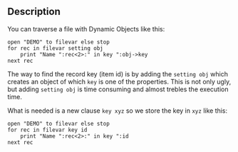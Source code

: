 ## Description

You can traverse a file with Dynamic Objects like this:

```
open "DEMO" to filevar else stop
for rec in filevar setting obj
    print "Name ":rec<2>:" in key ":obj->key
next rec
```

The way to find the record key (item id) is by adding the `setting obj` which creates an object of which `key` is one of the properties. This is not only ugly, but adding `setting obj` is time consuming and almost trebles the execution time.

What is needed is a new clause `key xyz` so we store the key in `xyz` like this:

```
open "DEMO" to filevar else stop
for rec in filevar key id
    print "Name ":rec<2>:" in key ":id
next rec
```
